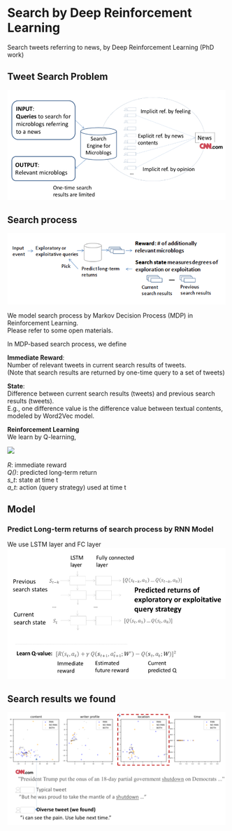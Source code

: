 # Search by Deep Reinforcement Learning
Search tweets referring to news, by Deep Reinforcement Learning (PhD work)


## Tweet Search Problem
<img src="img/1.png" width="500">


## Search process
<img src="img/4.png" width="500">

We model search process by Markov Decision Process (MDP) in Reinforcement Learning. \
Please refer to some open materials.

In MDP-based search process, we define

**Immediate Reward**: \
Number of relevant tweets in current search results of tweets. \
(Note that search results are returned by one-time query to a set of tweets)

**State**: \
Difference between current search results (tweets) and previous search results (tweets). \
E.g., one difference value is the difference value between textual contents, modeled by Word2Vec model.

**Reinforcement Learning** \
We learn by Q-learning,

<img src="https://latex.codecogs.com/gif.latex?(R(s_t,a_t)&plus;\gamma\&space;max_a{Q(s_{t&plus;1},a)}-Q(s_t,a_t))^2" />

*R*: immediate reward \
*Q()*: predicted long-term return \
*s_t*: state at time t \
*a_t*: action (query strategy) used at time t



## Model
### Predict Long-term returns of search process by RNN Model
We use LSTM layer and FC layer 
<img src="img/2.png" width="500">


## Search results we found
<img src="img/3.png" width="500">


